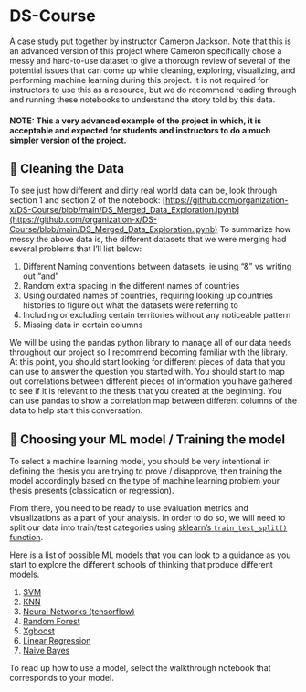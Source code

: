 # DS-Course
A case study put together by instructor Cameron Jackson. Note that this is an advanced version of this project where Cameron specifically chose a messy and hard-to-use dataset to give a thorough review of several of the potential issues that can come up while cleaning, exploring, visualizing, and performing machine learning during this project. It is not required for instructors to use this as a resource, but we do recommend reading through and running these notebooks to understand the story told by this data.

#### NOTE: This a very advanced example of the project in which, it is acceptable and expected for students and instructors to do a much simpler version of the project.


## 🧼 Cleaning the Data
To see just how different and dirty real world data can be, look through section 1 and section 2 of the notebook: [https://github.com/organization-x/DS-Course/blob/main/DS_Merged_Data_Exploration.ipynb](https://github.com/organization-x/DS-Course/blob/main/DS_Merged_Data_Exploration.ipynb) 
To summarize how messy the above data is, the different datasets that we were merging had several problems that I’ll list below:

1. Different Naming conventions between datasets, ie using “&” vs writing out “and”
2. Random extra spacing in the different names of countries
3. Using outdated names of countries, requiring looking up countries histories to figure out what the datasets were referring to
4. Including or excluding certain territories without any noticeable pattern
5. Missing data in certain columns

We will be using the pandas python library to manage all of our data needs throughout our project so I recommend becoming familiar with the library. At this point, you should start looking for different pieces of data that you can use to answer the question you started with. You should start to map out correlations between different pieces of information you have gathered to see if it is relevant to the thesis that you created at the beginning. You can use pandas to show a correlation map between different columns of the data to help start this conversation.

## 📠 Choosing your ML model / Training the model

To select a machine learning model, you should be very intentional in defining the thesis you are trying to prove / disapprove, then training the model accordingly based on the type of machine learning problem your thesis presents (classication or regression). 

From there, you need to be ready to use evaluation metrics and visualizations as a part of your analysis. In order to do so, we will need to split our data into train/test categories using [sklearn’s `train_test_split()` function](https://scikit-learn.org/stable/modules/generated/sklearn.model_selection.train_test_split.html).

Here is a list of possible ML models that you can look to a guidance as you start to explore the different schools of thinking that produce different models. 

1. [SVM](https://scikit-learn.org/stable/modules/generated/sklearn.svm.SVC.html)
2. [KNN](https://scikit-learn.org/stable/modules/generated/sklearn.neighbors.KNeighborsClassifier.html)
3. [Neural Networks (tensorflow)](https://www.tensorflow.org/datasets/keras_example)
4. [Random Forest](https://scikit-learn.org/stable/modules/generated/sklearn.ensemble.RandomForestClassifier.html)
5. [Xgboost](https://scikit-learn.org/stable/modules/generated/sklearn.ensemble.GradientBoostingClassifier.html)
6. [Linear Regression](https://scikit-learn.org/stable/modules/generated/sklearn.linear_model.LinearRegression.html)
7. [Naive Bayes](https://scikit-learn.org/stable/modules/naive_bayes.html)

To read up how to use a model, select the walkthrough notebook that corresponds to your model. 
